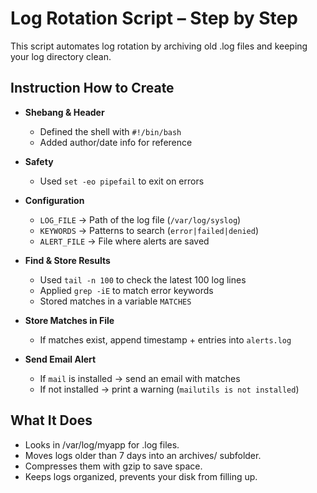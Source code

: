 # Log Rotation Script – Step by Step

This script automates log rotation by archiving old .log files and keeping your log directory clean.

## Instruction How to Create

- **Shebang & Header**  
  - Defined the shell with `#!/bin/bash`  
  - Added author/date info for reference  

- **Safety**  
  - Used `set -eo pipefail` to exit on errors  

- **Configuration**  
  - `LOG_FILE` → Path of the log file (`/var/log/syslog`)  
  - `KEYWORDS` → Patterns to search (`error|failed|denied`)  
  - `ALERT_FILE` → File where alerts are saved  

- **Find & Store Results**  
  - Used `tail -n 100` to check the latest 100 log lines  
  - Applied `grep -iE` to match error keywords  
  - Stored matches in a variable `MATCHES`  

- **Store Matches in File**  
  - If matches exist, append timestamp + entries into `alerts.log`  

- **Send Email Alert**  
  - If `mail` is installed → send an email with matches  
  - If not installed → print a warning (`mailutils is not installed`)  


## What It Does

- Looks in /var/log/myapp for .log files.
- Moves logs older than 7 days into an archives/ subfolder.
- Compresses them with gzip to save space.
- Keeps logs organized, prevents your disk from filling up.